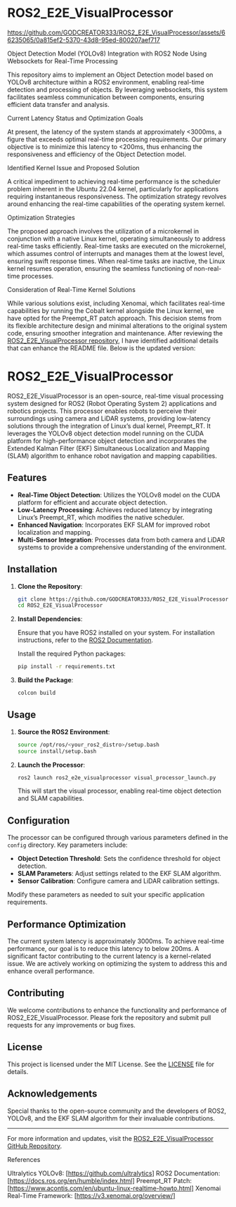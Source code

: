 # ROS2_E2E_VisualProcessor



https://github.com/GODCREATOR333/ROS2_E2E_VisualProcessor/assets/66235065/0a815ef2-5370-43d8-95ed-800207aef717

Object Detection Model (YOLOv8) Integration with ROS2 Node Using Websockets for Real-Time Processing

This repository aims to implement an Object Detection model based on YOLOv8 architecture within a ROS2 environment, enabling real-time detection and processing of objects. By leveraging websockets, this system facilitates seamless communication between components, ensuring efficient data transfer and analysis.

Current Latency Status and Optimization Goals

At present, the latency of the system stands at approximately <3000ms, a figure that exceeds optimal real-time processing requirements. Our primary objective is to minimize this latency to <200ms, thus enhancing the responsiveness and efficiency of the Object Detection model.

Identified Kernel Issue and Proposed Solution

A critical impediment to achieving real-time performance is the scheduler problem inherent in the Ubuntu 22.04 kernel, particularly for applications requiring instantaneous responsiveness. The optimization strategy revolves around enhancing the real-time capabilities of the operating system kernel.

Optimization Strategies

The proposed approach involves the utilization of a microkernel in conjunction with a native Linux kernel, operating simultaneously to address real-time tasks efficiently. Real-time tasks are executed on the microkernel, which assumes control of interrupts and manages them at the lowest level, ensuring swift response times. When real-time tasks are inactive, the Linux kernel resumes operation, ensuring the seamless functioning of non-real-time processes.

Consideration of Real-Time Kernel Solutions

While various solutions exist, including Xenomai, which facilitates real-time capabilities by running the Cobalt kernel alongside the Linux kernel, we have opted for the Preempt_RT patch approach. This decision stems from its flexible architecture design and minimal alterations to the original system code, ensuring smoother integration and maintenance.
After reviewing the [ROS2_E2E_VisualProcessor repository](https://github.com/GODCREATOR333/ROS2_E2E_VisualProcessor), I have identified additional details that can enhance the README file. Below is the updated version:

# ROS2_E2E_VisualProcessor

ROS2_E2E_VisualProcessor is an open-source, real-time visual processing system designed for ROS2 (Robot Operating System 2) applications and robotics projects. This processor enables robots to perceive their surroundings using camera and LiDAR systems, providing low-latency solutions through the integration of Linux’s dual kernel, Preempt_RT. It leverages the YOLOv8 object detection model running on the CUDA platform for high-performance object detection and incorporates the Extended Kalman Filter (EKF) Simultaneous Localization and Mapping (SLAM) algorithm to enhance robot navigation and mapping capabilities.

## Features

- **Real-Time Object Detection**: Utilizes the YOLOv8 model on the CUDA platform for efficient and accurate object detection.
- **Low-Latency Processing**: Achieves reduced latency by integrating Linux’s Preempt_RT, which modifies the native scheduler.
- **Enhanced Navigation**: Incorporates EKF SLAM for improved robot localization and mapping.
- **Multi-Sensor Integration**: Processes data from both camera and LiDAR systems to provide a comprehensive understanding of the environment.

## Installation

1. **Clone the Repository**:

   ```bash
   git clone https://github.com/GODCREATOR333/ROS2_E2E_VisualProcessor.git
   cd ROS2_E2E_VisualProcessor
   ```

2. **Install Dependencies**:

   Ensure that you have ROS2 installed on your system. For installation instructions, refer to the [ROS2 Documentation](https://docs.ros.org/en/rolling/index.html).

   Install the required Python packages:

   ```bash
   pip install -r requirements.txt
   ```

3. **Build the Package**:

   ```bash
   colcon build
   ```

## Usage

1. **Source the ROS2 Environment**:

   ```bash
   source /opt/ros/<your_ros2_distro>/setup.bash
   source install/setup.bash
   ```

2. **Launch the Processor**:

   ```bash
   ros2 launch ros2_e2e_visualprocessor visual_processor_launch.py
   ```

   This will start the visual processor, enabling real-time object detection and SLAM capabilities.

## Configuration

The processor can be configured through various parameters defined in the `config` directory. Key parameters include:

- **Object Detection Threshold**: Sets the confidence threshold for object detection.
- **SLAM Parameters**: Adjust settings related to the EKF SLAM algorithm.
- **Sensor Calibration**: Configure camera and LiDAR calibration settings.

Modify these parameters as needed to suit your specific application requirements.

## Performance Optimization

The current system latency is approximately 3000ms. To achieve real-time performance, our goal is to reduce this latency to below 200ms. A significant factor contributing to the current latency is a kernel-related issue. We are actively working on optimizing the system to address this and enhance overall performance.

## Contributing

We welcome contributions to enhance the functionality and performance of ROS2_E2E_VisualProcessor. Please fork the repository and submit pull requests for any improvements or bug fixes.

## License

This project is licensed under the MIT License. See the [LICENSE](LICENSE) file for details.

## Acknowledgements

Special thanks to the open-source community and the developers of ROS2, YOLOv8, and the EKF SLAM algorithm for their invaluable contributions.

---

For more information and updates, visit the [ROS2_E2E_VisualProcessor GitHub Repository](https://github.com/GODCREATOR333/ROS2_E2E_VisualProcessor). 

References

Ultralytics YOLOv8: [https://github.com/ultralytics]
ROS2 Documentation: [https://docs.ros.org/en/humble/index.html]
Preempt_RT Patch: [https://www.acontis.com/en/ubuntu-linux-realtime-howto.html]
Xenomai Real-Time Framework: [https://v3.xenomai.org/overview/]
